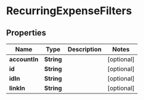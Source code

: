 

# RecurringExpenseFilters


## Properties

| Name | Type | Description | Notes |
|------------ | ------------- | ------------- | -------------|
|**accountIn** | **String** |  |  [optional] |
|**id** | **String** |  |  [optional] |
|**idIn** | **String** |  |  [optional] |
|**linkIn** | **String** |  |  [optional] |



